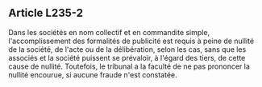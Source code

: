 Article L235-2
----
Dans les sociétés en nom collectif et en commandite simple, l'accomplissement
des formalités de publicité est requis à peine de nullité de la société, de
l'acte ou de la délibération, selon les cas, sans que les associés et la société
puissent se prévaloir, à l'égard des tiers, de cette cause de nullité.
Toutefois, le tribunal a la faculté de ne pas prononcer la nullité encourue, si
aucune fraude n'est constatée.
